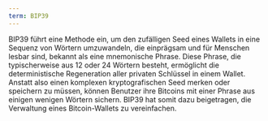 ```yaml
---
term: BIP39
---
```


BIP39 führt eine Methode ein, um den zufälligen Seed eines Wallets in eine Sequenz von Wörtern umzuwandeln, die einprägsam und für Menschen lesbar sind, bekannt als eine mnemonische Phrase. Diese Phrase, die typischerweise aus 12 oder 24 Wörtern besteht, ermöglicht die deterministische Regeneration aller privaten Schlüssel in einem Wallet. Anstatt also einen komplexen kryptografischen Seed merken oder speichern zu müssen, können Benutzer ihre Bitcoins mit einer Phrase aus einigen wenigen Wörtern sichern. BIP39 hat somit dazu beigetragen, die Verwaltung eines Bitcoin-Wallets zu vereinfachen.